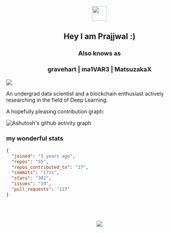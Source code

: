 <div align="center">
<img src="https://media.giphy.com/media/hvRJCLFzcasrR4ia7z/giphy.gif" height="40px" >
</div>

<h2 align="center" style="border-bottom: none">Hey I am Prajjwal :) </h2>
<h3 align="center"> Also knows as <h3>
<h3 align="center"> <b>gravehart</b> | <b>ma1VAR3</b> | <b>MatsuzakaX</b></h3>
<img src="https://github.com/ma1VAR3/ma1VAR3/blob/f27fa808e47da5c91ae2b5d49c10546f24fb9888/Prajjwal%20Gupta.png">

An undergrad data scientist and a blockchain enthusiast actively researching in the field of Deep Learning.

A hopefully pleasing contribution graph:

![Ashutosh's github activity graph](https://activity-graph.herokuapp.com/graph?username=ma1VAR3&theme=react-dark)

<h3>my wonderful stats</h3>

```json
{
  "joined": "3 years ago",
  "repos": "55",
  "repos_contributed_to": "27",
  "commits": "1711",
  "stars": "302",
  "issues": "19",
  "pull_requests": "127"
}
```

<br><br>

<div align="center">
  <img src="https://github-profile-trophy.vercel.app/?username=khalby786&column=7&theme=onedark" />
</div>
